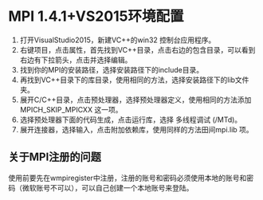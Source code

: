 # MPI 1.4.1+VS2015环境配置

1. 打开VisualStudio2015，新建VC++的win32 控制台应用程序。
2. 右键项目，点击属性，首先找到VC++目录，点击右边的包含目录，可以看到右边有下拉箭头，点击并选择编辑。
3. 找到你的MPI的安装路径，选择安装路径下的include目录。
4. 再找到VC++目录下的库目录，使用相同的方法，选择安装路径下的lib文件夹。
5. 展开C/C++目录，点击预处理器，选择预处理器定义，使用相同的方法添加  MPICH_SKIP_MPICXX 这一项。
6. 选择预处理器下面的代码生成，点击运行库，选择 多线程调试 (/MTd)。
7. 展开连接器，选择输入，点击附加依赖库，使用同样的方法田间mpi.lib 项。

## 关于MPI注册的问题
使用前要先在wmpiregister中注册，注册的账号和密码必须使用本地的账号和密码（微软账号不可以），可以自己创建一个本地账号来登陆。